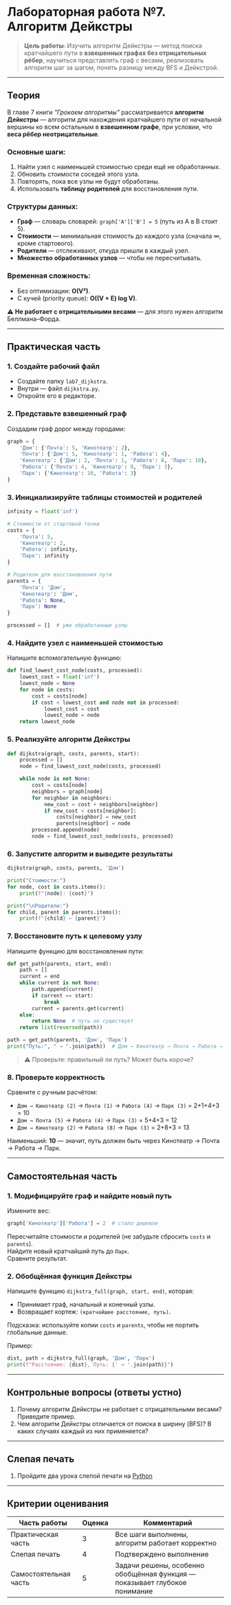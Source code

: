 # **Лабораторная работа №7. Алгоритм Дейкстры**

> **Цель работы**: Изучить алгоритм Дейкстры — метод поиска кратчайшего пути в **взвешенных графах без отрицательных рёбер**, научиться представлять граф с весами, реализовать алгоритм шаг за шагом, понять разницу между BFS и Дейкстрой.

---

## **Теория**

В главе 7 книги *"Грокаем алгоритмы"* рассматривается **алгоритм Дейкстры** — алгоритм для нахождения кратчайшего пути от начальной вершины ко всем остальным в **взвешенном графе**, при условии, что **веса рёбер неотрицательные**.

### Основные шаги:
1. Найти узел с наименьшей стоимостью среди ещё не обработанных.
2. Обновить стоимости соседей этого узла.
3. Повторять, пока все узлы не будут обработаны.
4. Использовать **таблицу родителей** для восстановления пути.

### Структуры данных:
- **Граф** — словарь словарей: `graph['A']['B'] = 5` (путь из A в B стоит 5).
- **Стоимости** — минимальная стоимость до каждого узла (сначала ∞, кроме стартового).
- **Родители** — отслеживают, откуда пришли в каждый узел.
- **Множество обработанных узлов** — чтобы не пересчитывать.

### Временная сложность:
- Без оптимизации: **O(V²)**.
- С кучей (priority queue): **O((V + E) log V)**.

⚠️ **Не работает с отрицательными весами** — для этого нужен алгоритм Беллмана–Форда.

---

## **Практическая часть**

### 1. Создайте рабочий файл
- Создайте папку `lab7_dijkstra`.
- Внутри — файл `dijkstra.py`.
- Откройте его в редакторе.

### 2. Представьте взвешенный граф
Создадим граф дорог между городами:

```python
graph = {
    'Дом': {'Почта': 5, 'Кинотеатр': 2},
    'Почта': {'Дом': 5, 'Кинотеатр': 1, 'Работа': 4},
    'Кинотеатр': {'Дом': 2, 'Почта': 1, 'Работа': 8, 'Парк': 10},
    'Работа': {'Почта': 4, 'Кинотеатр': 8, 'Парк': 3},
    'Парк': {'Кинотеатр': 10, 'Работа': 3}
}
```

### 3. Инициализируйте таблицы стоимостей и родителей
```python
infinity = float('inf')

# Стоимости от стартовой точки
costs = {
    'Почта': 5,
    'Кинотеатр': 2,
    'Работа': infinity,
    'Парк': infinity
}

# Родители для восстановления пути
parents = {
    'Почта': 'Дом',
    'Кинотеатр': 'Дом',
    'Работа': None,
    'Парк': None
}

processed = []  # уже обработанные узлы
```

### 4. Найдите узел с наименьшей стоимостью
Напишите вспомогательную функцию:

```python
def find_lowest_cost_node(costs, processed):
    lowest_cost = float('inf')
    lowest_node = None
    for node in costs:
        cost = costs[node]
        if cost < lowest_cost and node not in processed:
            lowest_cost = cost
            lowest_node = node
    return lowest_node
```

### 5. Реализуйте алгоритм Дейкстры
```python
def dijkstra(graph, costs, parents, start):
    processed = []
    node = find_lowest_cost_node(costs, processed)

    while node is not None:
        cost = costs[node]
        neighbors = graph[node]
        for neighbor in neighbors:
            new_cost = cost + neighbors[neighbor]
            if new_cost < costs[neighbor]:
                costs[neighbor] = new_cost
                parents[neighbor] = node
        processed.append(node)
        node = find_lowest_cost_node(costs, processed)
```

### 6. Запустите алгоритм и выведите результаты
```python
dijkstra(graph, costs, parents, 'Дом')

print("Стоимости:")
for node, cost in costs.items():
    print(f"{node}: {cost}")

print("\nРодители:")
for child, parent in parents.items():
    print(f"{child} ← {parent}")
```

### 7. Восстановите путь к целевому узлу
Напишите функцию для восстановления пути:

```python
def get_path(parents, start, end):
    path = []
    current = end
    while current is not None:
        path.append(current)
        if current == start:
            break
        current = parents.get(current)
    else:
        return None  # путь не существует
    return list(reversed(path))

path = get_path(parents, 'Дом', 'Парк')
print("Путь:", " → ".join(path))  # Дом → Кинотеатр → Почта → Работа → Парк?
```

> ⚠️ Проверьте: правильный ли путь? Может быть короче?

### 8. Проверьте корректность
Сравните с ручным расчётом:
- `Дом → Кинотеатр (2)` → `Почта (1)` → `Работа (4)` → `Парк (3)` = 2+1+4+3 = 10
- `Дом → Почта (5)` → `Работа (4)` → `Парк (3)` = 5+4+3 = 12
- `Дом → Кинотеатр (2)` → `Работа (8)` → `Парк (3)` = 2+8+3 = 13

Наименьший: **10** — значит, путь должен быть через Кинотеатр → Почта → Работа → Парк.

---

## **Самостоятельная часть**

### 1. Модифицируйте граф и найдите новый путь
Измените вес:
```python
graph['Кинотеатр']['Работа'] = 2  # стало дешевле
```
Пересчитайте стоимости и родителей (не забудьте сбросить `costs` и `parents`).  
Найдите новый кратчайший путь до `Парк`.  
Сравните результат.

### 2. Обобщённая функция Дейкстры
Напишите функцию `dijkstra_full(graph, start, end)`, которая:
- Принимает граф, начальный и конечный узлы.
- Возвращает кортеж: `(кратчайшее расстояние, путь)`.

Подсказка: используйте копии `costs` и `parents`, чтобы не портить глобальные данные.

Пример:
```python
dist, path = dijkstra_full(graph, 'Дом', 'Парк')
print(f"Расстояние: {dist}, Путь: {' → '.join(path)}")
```

---

## **Контрольные вопросы** (ответы устно)

1. Почему алгоритм Дейкстры не работает с отрицательными весами? Приведите пример.  
2. Чем алгоритм Дейкстры отличается от поиска в ширину (BFS)? В каких случаях каждый из них применяется?

---

## **Слепая печать**
1. Пройдите два урока слепой печати на [Python](https://stamina-online.com/ru/workout/programming/15)

---

## **Критерии оценивания**

| Часть работы              | Оценка | Комментарий |
|--------------------------|--------|-------------|
| Практическая часть       | 3      | Все шаги выполнены, алгоритм работает корректно |
| Слепая печать            | 4      | Подтверждено выполнение |
| Самостоятельная часть    | 5      | Задачи решены, особенно обобщённая функция — показывает глубокое понимание |
